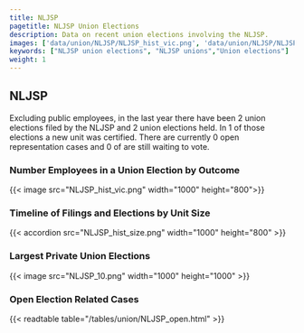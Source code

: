 ```yaml
---
title: NLJSP
pagetitle: NLJSP Union Elections
description: Data on recent union elections involving the NLJSP.
images: ['data/union/NLJSP/NLJSP_hist_vic.png', 'data/union/NLJSP/NLJSP_hist_size.png', 'data/union/NLJSP/NLJSP_10.png']
keywords: ["NLJSP union elections", "NLJSP unions","Union elections"]
weight: 1
---
```

##  NLJSP

Excluding public employees, in the last year there have been 2 union elections filed by the NLJSP and 2 union elections held. In 1 of those elections a new unit was certified. There are currently 0 open representation cases and 0 of are still waiting to vote.

### Number Employees in a Union Election by Outcome
{{< image src="NLJSP_hist_vic.png" width="1000" height="800">}}

### Timeline of Filings and Elections by Unit Size
{{< accordion src="NLJSP_hist_size.png" width="1000" height="800" >}}

### Largest Private Union Elections
{{< image src="NLJSP_10.png" width="1000" height="1000"  >}}

### Open Election Related Cases
{{< readtable table="/tables/union/NLJSP_open.html" >}}

